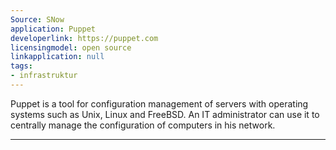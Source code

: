 ```yaml
---
Source: SNow
application: Puppet
developerlink: https://puppet.com
licensingmodel: open source
linkapplication: null
tags:
- infrastruktur
---
```

Puppet is a tool for configuration management of servers with operating systems such as Unix, Linux and FreeBSD. An IT administrator can use it to centrally manage the configuration of computers in his network.

---
